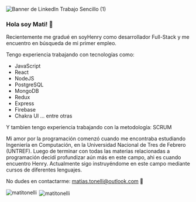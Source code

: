 ![Banner de LinkedIn Trabajo Sencillo (1)](https://user-images.githubusercontent.com/85004434/200672629-329893bc-3bb3-4a9c-a7d1-4d4c3f493189.gif)

### Hola soy Mati! 👋
Recientemente me gradué en soyHenry como desarrollador Full-Stack y me encuentro en búsqueda de mi primer empleo. 

Tengo experiencia trabajando con tecnologías como:
- JavaScript
- React
- NodeJS
- PostgreSQL
- MongoDB
- Redux
- Express
- Firebase
- Chakra UI
 ... entre otras

Y tambien tengo experiencia trabajando con la metodología: SCRUM

Mi amor por la programación comenzó cuando me encontraba estudiando Ingeniería en Computación, en la Universidad Nacional de Tres de Febrero (UNTREF). Luego de terminar con todas las materias relacionadas a programación decidí profundizar aún más en este campo, ahi es cuando encuentro Henry.
Actualmente sigo instruyéndome en este campo mediante cursos de diferentes lenguajes.

No dudes en contactarme: 
matias.tonelli@outlook.com 📩
<p><img align="left" src="https://github-readme-stats.vercel.app/api/top-langs?username=matitonelli&show_icons=true&locale=en&layout=compact" alt="matitonelli" /></p>

<p>&nbsp;<img align="center" src="https://github-readme-stats.vercel.app/api?username=matitonelli&show_icons=true&locale=en" alt="matitonelli" /></p>
<!--
**MatiTonelli/MatiTonelli** is a ✨ _special_ ✨ repository because its `README.md` (this file) appears on your GitHub profile.

Here are some ideas to get you started:

- 🔭 I’m currently working on ...
- 🌱 I’m currently learning ...
- 👯 I’m looking to collaborate on ...
- 🤔 I’m looking for help with ...
- 💬 Ask me about ...
- 📫 How to reach me: ...
- 😄 Pronouns: ...
- ⚡ Fun fact: ...
-->
